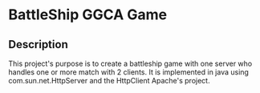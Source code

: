 # BattleShip GGCA Game
## Description
This project's purpose is to create a battleship game with one server who handles one or more match with 2 clients. It is implemented in java using com.sun.net.HttpServer and the HttpClient Apache's project.
